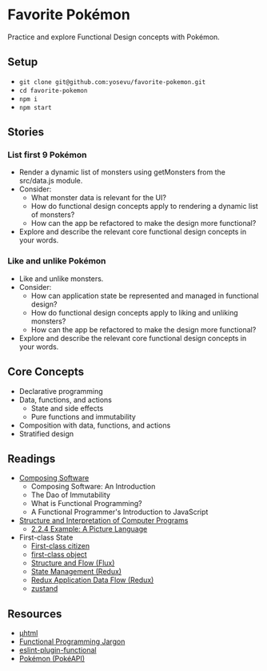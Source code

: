 # Favorite Pokémon

Practice and explore Functional Design concepts with Pokémon.

## Setup


- `git clone git@github.com:yosevu/favorite-pokemon.git`
- `cd favorite-pokemon`
- `npm i`
- `npm start`

## Stories

### List first 9 Pokémon

- Render a dynamic list of monsters using getMonsters from the src/data.js module.
- Consider:
  - What monster data is relevant for the UI?
  - How do functional design concepts apply to rendering a dynamic list of monsters?
  - How can the app be refactored to make the design more functional?
- Explore and describe the relevant core functional design concepts in your words.

### Like and unlike Pokémon 

- Like and unlike monsters.
- Consider:
  - How can application state be represented and managed in functional design?
  - How do functional design concepts apply to liking and unliking monsters?
  - How can the app be refactored to make the design more functional?
- Explore and describe the relevant core functional design concepts in your words.

## Core Concepts

- Declarative programming
- Data, functions, and actions
  - State and side effects
  - Pure functions and immutability 
- Composition with data, functions, and actions
- Stratified design

## Readings

- [Composing Software](https://medium.com/javascript-scene/composing-software-the-book-f31c77fc3ddc)
  - Composing Software: An Introduction
  - The Dao of Immutability
  - What is Functional Programming?
  - A Functional Programmer's Introduction to JavaScript
- [Structure and Interpretation of Computer Programs](https://sourceacademy.org/sicpjs/index)
  - [2.2.4 Example: A Picture Language](https://sourceacademy.org/sicpjs/2.2.4)
- First-class State
  - [First-class citizen](https://en.wikipedia.org/wiki/First-class_citizen)
  - [first-class object](https://en.wiktionary.org/wiki/first-class_object)
  - [Structure and Flow (Flux)](https://facebook.github.io/flux/docs/in-depth-overview#structure-and-data-flow)
  - [State Management (Redux)](https://redux.js.org/tutorials/fundamentals/part-2-concepts-data-flow#state-management)
  - [Redux Application Data Flow (Redux)](https://redux.js.org/tutorials/essentials/part-1-overview-concepts#redux-application-data-flow)
  - [zustand](https://github.com/pmndrs/zustand)
  
## Resources

- [µhtml](https://github.com/WebReflection/uhtml)
- [Functional Programming Jargon](https://github.com/hemanth/functional-programming-jargon)
- [eslint-plugin-functional](https://github.com/jonaskello/eslint-plugin-functional)
- [Pokémon (PokéAPI)](https://pokeapi.co/docs/v2#pokemon-section)

